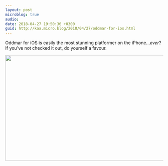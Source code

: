 ```yaml
---
layout: post
microblog: true
audio: 
date: 2018-04-27 19:50:36 +0300
guid: http://kaa.micro.blog/2018/04/27/oddmar-for-ios.html
---
```

Oddmar for iOS is easily the most stunning  platformer on the iPhone..._ever_? If you’ve not checked it out, do yourself a favour.

<img src="https://micro.kaa.bz/uploads/2018/e22d792d67.jpg" width="600" height="337" />
